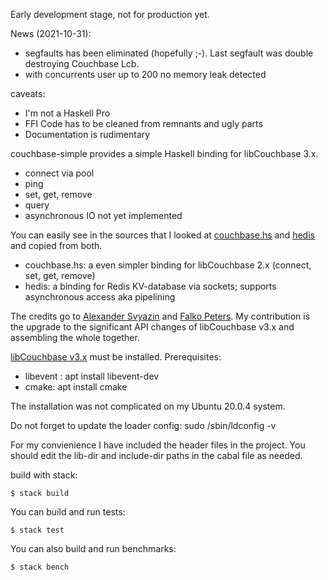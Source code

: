 Early development stage, not for production yet.

News (2021-10-31):

- segfaults has been eliminated (hopefully ;-). Last segfault was double destroying Couchbase Lcb.
- with concurrents user up to 200 no memory leak detected

caveats:

- I'm not a Haskell Pro
- FFI Code has to be cleaned from remnants and ugly parts
- Documentation is rudimentary


couchbase-simple provides a simple Haskell binding for libCouchbase 3.x.

- connect via pool
- ping
- set, get, remove
- query
- asynchronous IO not yet implemented

You can easily see in the sources that I looked at [couchbase.hs](https://github.com/asvyazin/libcouchbase.hs) and
[hedis](https://github.com/informatikr/hedis) and copied from both.

- couchbase.hs: a even simpler binding for libCouchbase 2.x (connect, set, get, remove)
- hedis: a binding for Redis KV-database via sockets; supports asynchronous access aka pipelining

The credits go to [Alexander Svyazin](https://github.com/asvyazin) and  [Falko Peters](https://github.com/informatikr).
My contribution is the upgrade to the significant API changes of libCouchbase v3.x and assembling the whole together. 

[libCouchbase v3.x](https://github.com/couchbase/libcouchbase) must be installed.
Prerequisites:

- libevent : apt install libevent-dev
- cmake: apt install cmake

The installation was not complicated on my Ubuntu 20.0.4 system.

Do not forget to update the loader config: sudo /sbin/ldconfig -v

For my convienience I have included the header files in the project.
You should edit the lib-dir and include-dir paths in the cabal file as needed.

build with stack:

`$ stack build` 

You can build and run tests:

`$ stack test`

You can also build and run benchmarks:

`$ stack bench`

